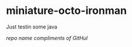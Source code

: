 miniature-octo-ironman
======================

Just testin some java

*repo name compliments of GitHuI*
